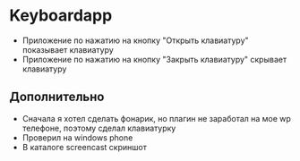 # Keyboardapp

- Приложение по нажатию на кнопку "Открыть клавиатуру" показывает клавиатуру
- Приложение по нажатию на кнопку "Закрыть клавиатуру" скрывает клавиатуру

## Дополнительно

- Сначала я хотел сделать фонарик, но плагин не заработал на мое wp телефоне, поэтому сделал клавиатурку
- Проверил на windows phone
- В каталоге screencast скриншот

